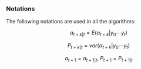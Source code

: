 ### Notations

The following notations are used in all the algorithms: 

$$ a_{t+k|t}=E\left(\alpha_{t+k} | y_0 \cdots y_{t}\right)$$  

$$ P_{t+k|t}=var\left(\alpha_{t+k} | y_0 \cdots y_{t}\right)$$  

$$ a_{t+1}=a_{t+1|t}, \: P_{t+1}=P_{t+1|t} $$  

